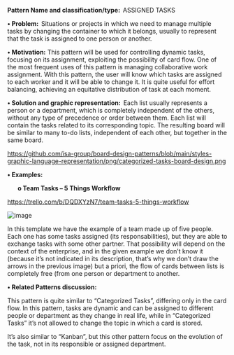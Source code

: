 **Pattern Name and classification/type:**  ASSIGNED TASKS 

**•	Problem:**  Situations or projects in which we need to manage multiple tasks by changing the container to which it belongs, usually to represent that the task is assigned to one person or another. 

**•	Motivation:** This pattern will be used for controlling dynamic tasks, focusing on its assignment, exploiting the possibility of card flow. One of the most frequent uses of this pattern is managing collaborative work assignment. With this pattern, the user will know which tasks are assigned to each worker and it will be able to change it. It is quite useful for effort balancing, achieving an equitative distribution of task at each moment. 

**•	Solution and graphic representation:**  Each list usually represents a person or a department, which is completely independent of the others, without any type of precedence or order between them. Each list will contain the tasks related to its corresponding topic. The resulting board will be similar to many to-do lists, independent of each other, but together in the same board. 

https://github.com/isa-group/board-design-patterns/blob/main/styles-graphic-language-representation/png/categorized-tasks-board-design.png 

**•	Examples:**

&nbsp;&nbsp;&nbsp;&nbsp;&nbsp;&nbsp;**o	Team Tasks – 5 Things Workflow**

https://trello.com/b/DQDXYzN7/team-tasks-5-things-workflow 

 ![image](https://user-images.githubusercontent.com/47741431/110649281-bf19bd00-81b9-11eb-803e-846a3fb0ca48.png)


In this template we have the example of a team made up of five people. Each one has some tasks assigned (its responsabilities), but they are able to exchange tasks with some other partner. That possibility will depend on the context of the enterprise, and in the given example we don’t know it (because it’s not indicated in its description, that’s why we don’t draw the arrows in the previous image) but a priori, the flow of cards between lists is completely free (from one person or department to another. 

**•	Related Patterns discussion:**

This pattern is quite similar to “Categorized Tasks”, differing only in the card flow. In this pattern, tasks are dynamic and can be assigned to different people or department as they change in real life, while in “Categorized Tasks” it’s not allowed to change the topic in which a card is stored. 

It’s also similar to “Kanban”, but this other pattern focus on the evolution of the task, not in its responsible or assigned department. 
